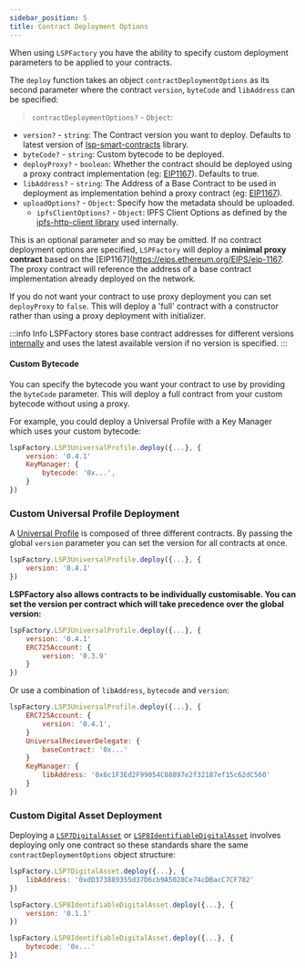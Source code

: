 ```yaml
---
sidebar_position: 5
title: Contract Deployment Options
---
```


When using `LSPFactory` you have the ability to specify custom deployment parameters to be applied to your contracts.

The `deploy` function takes an object `contractDeploymentOptions` as its second parameter where the contract `version`, `byteCode` and `libAddress` can be specified:

> `contractDeploymentOptions?` - `Object`:

- `version?` - `string`: The Contract version you want to deploy. Defaults to latest version of [lsp-smart-contracts](https://github.com/lukso-network/lsp-smart-contracts) library.
- `byteCode?` - `string`: Custom bytecode to be deployed.
- `deployProxy?` - `boolean`: Whether the contract should be deployed using a proxy contract implementation (eg: [EIP1167](https://eips.ethereum.org/EIPS/eip-1167)). Defaults to true.
- `libAddress?` - `string`: The Address of a Base Contract to be used in deployment as implementation behind a proxy contract (eg: [EIP1167](https://eips.ethereum.org/EIPS/eip-1167)).
- `uploadOptions?` - `Object`: Specify how the metadata should be uploaded.
  - `ipfsClientOptions?` - `Object`: IPFS Client Options as defined by the [ipfs-http-client library](https://github.com/ipfs/js-ipfs/tree/master/packages/ipfs-http-client#createoptions) used internally.

This is an optional parameter and so may be omitted. If no contract deployment options are specified, `LSPFactory` will deploy a **minimal proxy contract** based on the [EIP1167](https://eips.ethereum.org/EIPS/eip-1167. The proxy contract will reference the address of a base contract implementation already deployed on the network.

If you do not want your contract to use proxy deployment you can set `deployProxy` to `false`. This will deploy a 'full' contract with a constructor rather than using a proxy deployment with initializer.

:::info Info
LSPFactory stores base contract addresses for different versions [internally](https://github.com/lukso-network/tools-lsp-factory/blob/main/src/versions.json) and uses the latest available version if no version is specified.
:::

#### Custom Bytecode

You can specify the bytecode you want your contract to use by providing the `byteCode` parameter. This will deploy a full contract from your custom bytecode without using a proxy.

For example, you could deploy a Universal Profile with a Key Manager which uses your custom bytecode:

```javascript title="Deploying a Universal Profile with a custom Key Manager base contract"
lspFactory.LSP3UniversalProfile.deploy({...}, {
    version: '0.4.1'
    KeyManager: {
        bytecode: '0x...',
    }
})
```

### Custom Universal Profile Deployment

A [Universal Profile](../classes/lsp3-universal-profile) is composed of three different contracts. By passing the global `version` parameter you can set the version for all contracts at once.

```javascript title="Deploying a Universal Profile with all contracts at version 0.4.1"
lspFactory.LSP3UniversalProfile.deploy({...}, {
    version: '0.4.1'
})
```

<!-- :::info Infos -->

**LSPFactory also allows contracts to be individually customisable. You can set the version per contract which will take precedence over the global version:**

<!-- ::: -->

```javascript title="Deploying a Universal Profile at version 0.4.1 with ERC725Account contract at version 0.3.9"
lspFactory.LSP3UniversalProfile.deploy({...}, {
    version: '0.4.1'
    ERC725Account: {
        version: '0.3.9'
    }
})
```

Or use a combination of `libAddress`, `bytecode` and `version`:

```javascript title="Deploying a Universal Profile with specific contract deployment options"
lspFactory.LSP3UniversalProfile.deploy({...}, {
    ERC725Account: {
        version: '0.4.1',
    }
    UniversalRecieverDelegate: {
        baseContract: '0x...'
    }
    KeyManager: {
        libAddress: '0x6c1F3Ed2F99054C88897e2f32187ef15c62dC560'
    }
})
```

### Custom Digital Asset Deployment

Deploying a [`LSP7DigitalAsset`](../classes/lsp7-digital-asset) or [`LSP8IdentifiableDigitalAsset`](../classes/lsp8-identifiable-digital-asset) involves deploying only one contract so these standards share the same `contractDeploymentOptions` object structure:

```javascript title="Deploying an LSP7 Digital Asset with a specified base contract address"
lspFactory.LSP7DigitalAsset.deploy({...}, {
    libAddress: '0xdD373889355d37D6cb9A5028Ce74cDBacC7CF782'
})
```

```javascript title="Deploying a specific version of LSP8 Identifiable Digital Asset"
lspFactory.LSP8IdentifiableDigitalAsset.deploy({...}, {
    version: '0.1.1'
})
```

```javascript title="Deploying specific bytecode for LSP8 Identifiable Digital Asset base contract"
lspFactory.LSP8IdentifiableDigitalAsset.deploy({...}, {
    bytecode: '0x...'
})
```
